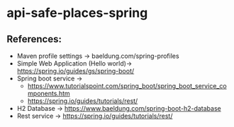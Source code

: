# api-safe-places-spring

## References:
- Maven profile settings -> baeldung.com/spring-profiles
- Simple Web Application (Hello world)-> https://spring.io/guides/gs/spring-boot/
- Spring boot service ->
  - https://www.tutorialspoint.com/spring_boot/spring_boot_service_components.htm
  - https://spring.io/guides/tutorials/rest/
- H2 Database -> https://www.baeldung.com/spring-boot-h2-database
- Rest service -> https://spring.io/guides/tutorials/rest/
